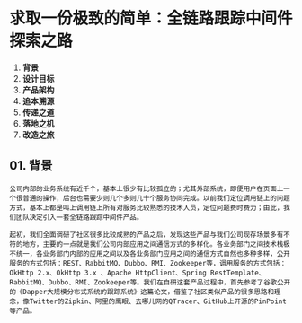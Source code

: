 # 求取一份极致的简单：全链路跟踪中间件探索之路
01. **背景**
02. **设计目标**
03. **产品架构**
04. **追本溯源**
05. **传递之道**
06. **落地之机**
07. **改造之旅**

## 01. 背景

    公司内部的业务系统有近千个，基本上很少有比较孤立的；尤其外部系统，即便用户在页面上一个很普通的操作，后台也需要少则几个多则几十个服务协同完成。以前我们定位调用链上的问题方式，基本上都是叫上调用链上所有对服务比较熟悉的技术人员，定位问题费时费力；由此，我们团队决定引入一套全链路跟踪中间件产品。
    
    起初，我们全面调研了社区很多比较成熟的产品之后，发现这些产品与我们公司现存场景多有不符的地方，主要的一点就是我们公司内部应用之间通信方式的多样化。各业务部门之间技术栈极不统一，各业务部门内部的应用之间以及各业务部门应用之间的通信方式自然也多种多样，公开服务的方式包括：REST、RabbitMQ、Dubbo、RMI、Zookeeper等，调用服务的方式包括：OkHttp 2.x、OkHttp 3.x 、Apache HttpClient、Spring RestTemplate、RabbitMQ、Dubbo、RMI、Zookeeper等。我们在自研这套产品过程中，首先参考了谷歌公开的《Dapper大规模分布式系统的跟踪系统》这篇论文，借鉴了社区类似产品的很多思路和理念，像Twitter的Zipkin、阿里的鹰眼、去哪儿网的QTracer、GitHub上开源的PinPoint等产品。
